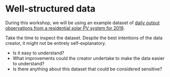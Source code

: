 # Well-structured data

During this workshop, we will be using an example dataset of [daily output observations from a residential solar PV system for 2019](pv-output.csv).

Take the time to inspect the dataset. Despite the best intentions of the data creator, it might not be entirely self-explanatory.

* Is it easy to understand?
* What improvements could the creator undertake to make the data easier to understand?
* Is there anything about this dataset that could be considered sensitive?